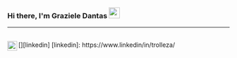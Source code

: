 ### Hi there, I'm Graziele Dantas <img src="https://media2.giphy.com/media/HAnmZ26SAf49HhPHn5/giphy.gif" width="25px">
<hr>
<br>
[<img align="left" alt="grazieledantas | LinkedIn" width="22px" src="./linkedin.svt" />][linkedin]
[linkedin]: https://www.linkedin/in/trolleza/

<!--**Trolleza/Trolleza** is a ✨ _special_ ✨ repository because its `README.md` (this file) appears on your GitHub profile.

Here are some ideas to get you started:

- 🔭 I’m currently working on ...
- 🌱 I’m currently learning ...
- 👯 I’m looking to collaborate on ...
- 🤔 I’m looking for help with ...
- 💬 Ask me about ...
- 📫 How to reach me: ...
- 😄 Pronouns: ...
- ⚡ Fun fact: ...
-->
